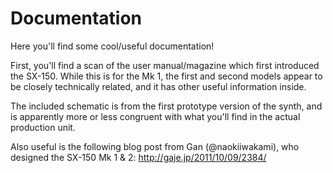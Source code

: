 # Documentation

Here you'll find some cool/useful documentation!

First, you'll find a scan of the user manual/magazine which first introduced the SX-150. While this is for the Mk 1, the first and second models appear to be closely technically related, and it has other useful information inside.

The included schematic is from the first prototype version of the synth, and is apparently more or less
congruent with what you'll find in the actual production unit.

Also useful is the following blog post from Gan (@naokiiwakami), who designed the SX-150 Mk 1 & 2: http://gaje.jp/2011/10/09/2384/
